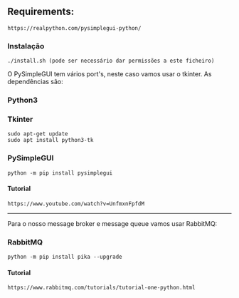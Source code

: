 ## Requirements:
    https://realpython.com/pysimplegui-python/

### Instalação
    ./install.sh (pode ser necessário dar permissões a este ficheiro)

O PySimpleGUI tem vários port's, neste caso vamos usar o tkinter. As dependências são:

### Python3

### Tkinter
    sudo apt-get update
    sudo apt install python3-tk

### PySimpleGUI
    python -m pip install pysimplegui

#### Tutorial
    https://www.youtube.com/watch?v=UnfmxnFpfdM

<hr>

Para o nosso message broker e message queue vamos usar RabbitMQ:

### RabbitMQ
    python -m pip install pika --upgrade

#### Tutorial
    https://www.rabbitmq.com/tutorials/tutorial-one-python.html
